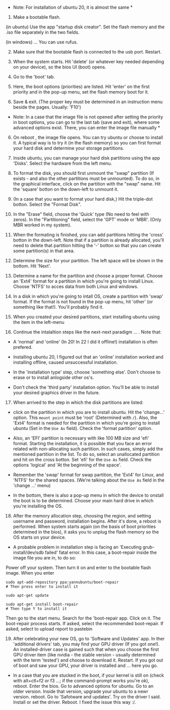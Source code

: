 
* Note: For installation of ubuntu 20, it is almost the same *


1. Make a bootable flash. 

(in ubuntu) Use the app "startup disk creator". Set the flash memory and the .iso file separately in the two fields.

(in windows) ... You can use rufus.

2. Make sure that the bootable flash is connected to the usb port. Restart.

3. When the system starts. Hit 'delete' (or whatever key needed depending on your device), so the bios UI (boot) opens.

3. Go to the 'boot' tab.

4. Here, the boot options (priorities) are listed. Hit 'enter' on the first priority and in the pop-up menu, set the flash memory boot for it. 

5. Save & exit. (The proper key must be determined in an instruction menu beside the pages. Usually: 'F10')

* Note: In a case that the image file is not opened after setting the priority in boot options, you can go to the last tab (save and exit), where some advanced options exist. There, you can enter the image file manually *

6. On reboot , the image file opens. You can try ubuntu or choose to install it. A typical way is to try it (in the flash memory) so you can first format your hard disk and determine your storage partitions.

7. Inside ubuntu, you can manage your hard disk partitions using the app 'Disks'. Select the hardware from the left menu. 

8. To format the disk, you should first unmount the "swap" partition (If exists - and also the other partitions must be unmounted). To do so, in the graphical interface, click on the partition with the "swap" name. Hit the 'square' botton on the down-left to unmount it. 

9. (In a case that you want to format your hard disk,) Hit the triple-dot botton. Select the "Format Disk". 

10. In the "Erase" field, choose the 'Quick' type (No need to feel with zeros). In the "Partitioning" field, select the 'GPT' mode or 'MBR'. (Only MBR worked in my system).

11. When the formating is finished, you can add partitions hitting the 'cross' botton in the down-left. Note that if a partition is already allocated, you'll need to delete that partition hitting the '-' botton so that you can create some partition(s) in that area. 

12. Determine the size for your partition. The left space will be shown in the bottom. Hit 'Next'.

13. Determine a name for the partition and choose a proper format. Choose an 'Ext4' format for a partition in which you're going to install Linux. Choose 'NTFS' to acces data from both Linux and windows. 

14. In a disk in which you're going to intall OS, create a partition with 'swap' format. If the format is not found in the pop-up menu, hit 'other' (or something like that!). You'll probably find it.

15. When you created your desired partitions, start installing ubuntu using the item in the left-menu

16. Continue the intalaltion steps like the next-next paradigm ... . Note that:

- A 'normal' and 'online' (In 20! In 22 I did it offline!) installation is often prefered.

- Installing ubuntu 20, I figured out that an 'online' installation worked and installing offline, caused unsuccessful installation.

- In the 'installation type' step, choose 'something else'. Don't choose to erase or to install anlogside other os's.

- Don't check the 'third party' installation option. You'll be able to install your desired graphics driver in the future.

17. When arrived to the step in which the disk partitions are listed:

- click on the partition in which you are to install ubuntu. Hit the 'change...' option. This `mount point` must be 'root' (Determined with `/`). Also, the 'Ext4' format is needed for the partition in which you're going to install ubuntu (Set in the `Use As` field). Check the 'format partition' option.

- Also, an 'EFI' partition is necessary with like 100 MB size and 'efi' format. Starting the installation, it is possible that you face an error related with non-allocating such partition. In such cases, simply add the mentioned partition in the list. To do so, select an unallocated partition and hit on the cross botton. Set 'efi' for the `Use As` field. Check the options 'logical' and 'At the beginning of the space'.

- Remember the 'swap' format for swap partition, the 'Ext4' for Linux, and 'NTFS' for the shared spaces. (We're talking about the `Use As` field in the 'change ...' menu)

- In the bottom, there is also a pop-up menu in which the device to onstall the boot is to be determined. Choose your main hard drive in which you're installing the OS.

18. After the memory allocation step, choosing the region, and setting username and password, installation begins. After it's done, a reboot is performed. When system starts again (on the basis of boot priorities determined in the bios), it asks you to unplug the flash memory so the OS starts on your device.

* A probable problem in installation step is facing an 'Executing grub-install/dev/sdb failed' fatal error. In this case, a boot-repair inside the image file you are in, to do so:

Power off your system. Then turn it on and enter to the bootable flash image. When you enter

```
sudo apt-add-repository ppa:yannubuntu/boot-repair
# Then press enter to install it

sudo apt-get update

sudo apt-get install boot-repair
# Then type Y to install it
```

Then go to the start menu. Search for the 'boot-repair app. Click on it. 
The boot-repair process starts.
If asked, select the recommended boot-repair.
If asked, select to upload report to pastebin


19. After celebrating your new OS, go to 'Software and Updates' app. In ther 'additional drivers' tab, you may find your GPU driver (If you got one!). An installed-driver case is gained such that when you choose the first GPU driver item (like nvidia - the stable version - usually determined with the term 'tested') and choose to download it. Restart. If you got out of boot and saw your GPU, your driver is installed and ... here you go.

- In a case that you are stucked in the boot, if your kernel is still on (check with alt+ctl+f2 or f3 ...; if the command-prompt works you're ok), reboot. Enter the bios. Go to advanced options for ubuntu. Go to an older version. Inside that version, upgrade your ubuntu to a newr version. reboot. Go to 'Safotware and updates'. Try on the driver I said. Install or set the driver. Reboot. I fixed the issue this way :/.
